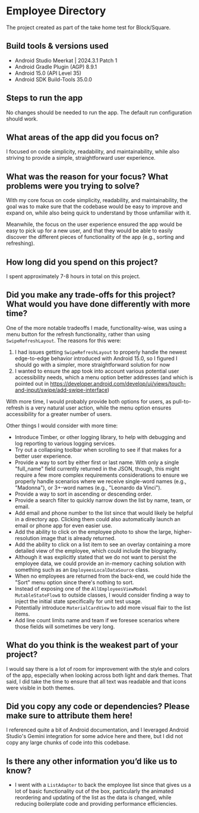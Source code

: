 # Employee Directory
The project created as part of the take home test for Block/Square.

## Build tools & versions used
- Android Studio Meerkat | 2024.3.1 Patch 1
- Android Gradle Plugin (AGP) 8.9.1
- Android 15.0 (API Level 35)
- Android SDK Build-Tools 35.0.0

## Steps to run the app
No changes should be needed to run the app.  The default run configuration should work.

## What areas of the app did you focus on?
I focused on code simplicity, readability, and maintainability, while also striving to provide a simple, straightforward user experience.

## What was the reason for your focus? What problems were you trying to solve?
With my core focus on code simplicity, readability, and maintainability, the goal was to make sure that the codebase would be easy to improve and expand on, while also being quick to understand by those unfamiliar with it.

Meanwhile, the focus on the user experience ensured the app would be easy to pick up for a new user, and that they would be able to easily discover the different pieces of functionality of the app (e.g., sorting and refreshing).

## How long did you spend on this project?
I spent approximately 7-8 hours in total on this project.

## Did you make any trade-offs for this project? What would you have done differently with more time?
One of the more notable tradeoffs I made, functionality-wise, was using a menu button for the refresh functionality, rather than using `SwipeRefreshLayout`.  The reasons for this were:
1. I had issues getting `SwipeRefreshLayout` to properly handle the newest edge-to-edge behavior introduced with Android 15.0, so I figured I should go with a simpler, more straightforward solution for now
2. I wanted to ensure the app took into account various potential user accessibility needs, which a menu option better addresses (and which is pointed out in https://developer.android.com/develop/ui/views/touch-and-input/swipe/add-swipe-interface)

With more time, I would probably provide both options for users, as pull-to-refresh is a very natural user action, while the menu option ensures accessibility for a greater number of users.

Other things I would consider with more time:
- Introduce Timber, or other logging library, to help with debugging and log reporting to various logging services.
- Try out a collapsing toolbar when scrolling to see if that makes for a better user experience.
- Provide a way to sort by either first or last name.  With only a single "full_name" field currently returned in the JSON, though, this might require a few more complex requirements considerations to ensure we properly handle scenarios where we receive single-word names (e.g., "Madonna"), or 3+-word names (e.g., "Leonardo da Vinci").
- Provide a way to sort in ascending or descending order.
- Provide a search filter to quickly narrow down the list by name, team, or email.
- Add email and phone number to the list since that would likely be helpful in a directory app.  Clicking them could also automatically launch an email or phone app for even easier use.
- Add the ability to click on the employee photo to show the large, higher-resolution image that is already returned.
- Add the ability to click on a list item to see an overlay containing a more detailed view of the employee, which could include the biography.
- Although it was explicitly stated that we do not want to persist the employee data, we could provide an in-memory caching solution with something such as an `EmployeesLocalDataSource` class.
- When no employees are returned from the back-end, we could hide the "Sort" menu option since there's nothing to sort.
- Instead of exposing one of the `AllEmployeesViewModel` `MutableStateFlow`s to outside classes, I would consider finding a way to inject the initial state specifically for unit test usage.
- Potentially introduce `MaterialCardView` to add more visual flair to the list items.
- Add line count limits name and team if we foresee scenarios where those fields will sometimes be very long.

## What do you think is the weakest part of your project?
I would say there is a lot of room for improvement with the style and colors of the app, especially when looking across both light and dark themes.  That said, I did take the time to ensure that all text was readable and that icons were visible in both themes.

## Did you copy any code or dependencies? Please make sure to attribute them here!
I referenced quite a bit of Android documentation, and I leveraged Android Studio's Gemini integration for some advice here and there, but I did not copy any large chunks of code into this codebase.

## Is there any other information you’d like us to know?
- I went with a `ListAdapter` to back the employee list since that gives us a lot of basic functionality out of the box, particularly the animated reordering and updating of the list as the data is changed, while reducing boilerplate code and providing performance efficiencies.